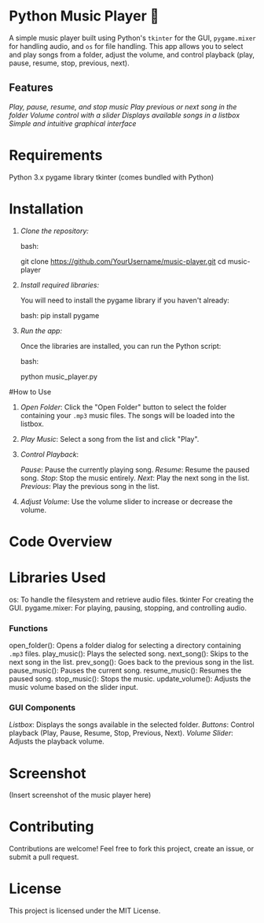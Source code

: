 # Python Music Player 🎵

A simple music player built using Python's `tkinter` for the GUI, `pygame.mixer` for handling audio, and `os` for file handling. This app allows you to select and play songs from a folder, adjust the volume, and control playback (play, pause, resume, stop, previous, next).

## Features

*Play, pause, resume, and stop music*
*Play previous or next song in the folder*
*Volume control with a slider*
*Displays available songs in a listbox*
*Simple and intuitive graphical interface*

# Requirements

 Python 3.x
  pygame library
  tkinter (comes bundled with Python)

# Installation

1. *Clone the repository:*

   bash:
   
   git clone https://github.com/YourUsername/music-player.git
   cd music-player
   

3. *Install required libraries:*

   You will need to install the pygame library if you haven't already:

   bash:
   pip install pygame
   

4. *Run the app:*

   Once the libraries are installed, you can run the Python script:

   bash:
   
   python music_player.py
   

#How to Use

1. *Open Folder*: Click the "Open Folder" button to select the folder containing your `.mp3` music files. The songs will be loaded into the listbox.
2. *Play Music*: Select a song from the list and click "Play".
3. *Control Playback*:
   
    *Pause*: Pause the currently playing song.
    *Resume*: Resume the paused song.
    *Stop*: Stop the music entirely.
    *Next*: Play the next song in the list.
    *Previous*: Play the previous song in the list.
   
5. *Adjust Volume*: Use the volume slider to increase or decrease the volume.
   
# Code Overview

# Libraries Used

  os: To handle the filesystem and retrieve audio files.
  tkinter For creating the GUI.
  pygame.mixer: For playing, pausing, stopping, and controlling audio.

### Functions

  open_folder(): Opens a folder dialog for selecting a directory containing `.mp3` files.
  play_music(): Plays the selected song.
  next_song(): Skips to the next song in the list.
  prev_song(): Goes back to the previous song in the list.
  pause_music(): Pauses the current song.
  resume_music(): Resumes the paused song.
  stop_music(): Stops the music.
  update_volume(): Adjusts the music volume based on the slider input.

### GUI Components

 *Listbox*: Displays the songs available in the selected folder.
 *Buttons*: Control playback (Play, Pause, Resume, Stop, Previous, Next).
 *Volume Slider*: Adjusts the playback volume.
  
# Screenshot

(Insert screenshot of the music player here)

# Contributing

Contributions are welcome! Feel free to fork this project, create an issue, or submit a pull request.

# License

This project is licensed under the MIT License.

